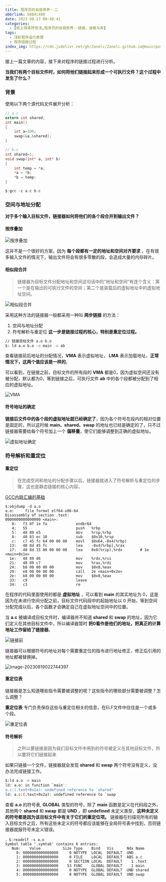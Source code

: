 ```yaml
---
title: 程序员的自我修养--二
abbrlink: b884c480
date: 2023-08-17 00:40:41
categories:
  - [纸上得来终觉浅,程序员的自我修养--链接、装载与库]
tags:
  - 浅析程序运行原理
  - 程序链接过程
index_img: https://cdn.jsdelivr.net/gh/Zanelc/Zanelc.github.io@main/posts/b884c480/title.png
---
```


接上一篇文章的内容，接下来对程序的链接过程进行分析。

<!--more-->

**当我们有两个目标文件时，如何将他们链接起来形成一个可执行文件？这个过程中发生了什么？**

### 背景

使用以下两个源代码文件展开分析：

```c
// a.c
extern int shared;
int main()
{
	int a=100;
	swap(&a,&shared);
}

// b.c
int shared=1;
void swap(int* a, int* b)
{
	int temp = *a;
    *a = *b;
    *b = temp;
}

$:gcc -c a.c b.c
```

### 空间与地址分配

**对于多个输入目标文件，链接器如何将他们的各个段合并到输出文件？**

#### 按序叠加

![按序叠加](E:\Zanelc_blog\source\_posts\程序员的自我修养-二\image-20230817013511092.png)

这并不是一个很好的方案，因为 **每个段都有一定的地址和空间对齐要求** ，在有很多输入文件的情况下，输出文件将会有很多零散的段，会造成大量的内存碎片。

#### 相似段合并

> 链接器为目标文件分配地址和空间这句话中的“地址和空间”有连个含义：第一个是在输出的可执行文件的空间；第二个是装载后的虚拟地址中的虚拟地址空间。

![相似段合并](E:\Zanelc_blog\source\_posts\程序员的自我修养-二\image-20230817013731658.png)

采用这种方法的链接器一般都采用一种叫 **两步链接** 的方法：

1. 空间与地址分配
2. 符号解析与重定位 **这一步是链接过程的核心，特别是重定位过程。**

```bash
// 链接目标文件 a.o b.o
$: ld a.o b.o -e main -o ab
```

查看链接前后地址的分配情况，**VMA** 表示虚拟地址， **LMA** 表示加载地址，**正常情况下，这两个值应该是一样的**。

可以看到，在链接之前，目标文件的所有段的 **VMA** 都是0，因为虚拟空间还没有被分配，默认都为0，等到链接之后，可执行文件 **ab** 中的各个段都被分配到了相应的虚拟地址。

![VMA](https://cdn.jsdelivr.net/gh/Zanelc/Zanelc.github.io@main/posts/b884c480/image-20230819014504889.png)

#### 符号地址的确定

**链接后文件中的各个段的虚拟地址就已经确定了**，因为各个符号在段内的相对位置是固定的，所以这时候 **main、shared、swap** 的地址也已经是确定的了，只不过链接器需要给每个符号加上一个 **偏移量**，使它们能够调整到正确的虚拟地址。

![虚拟地址确定](https://cdn.jsdelivr.net/gh/Zanelc/Zanelc.github.io@main/posts/b884c480/image-20230819015502205.png)

### 符号解析和重定位

#### 重定位

> 在完成空间和地址的分配步骤以后，链接器就进入了符号解析与重定位的步骤，这也是静态链接的核心内容。

[GCC内联汇编的基础](http://blog.chinaunix.net/uid-20605433-id-1617453.html)

```assembly
$:objdump -d a.o
a.o:     file format elf64-x86-64
Disassembly of section .text:
0000000000000000 <main>:
   0:   f3 0f 1e fa             endbr64
   4:   55                      push   %rbp
   5:   48 89 e5                mov    %rsp,%rbp
   8:   48 83 ec 10             sub    $0x10,%rsp
   c:   c7 45 fc 64 00 00 00    movl   $0x64,-0x4(%rbp)
  13:   48 8d 45 fc             lea    -0x4(%rbp),%rax
  17:   48 8d 15 00 00 00 00    lea    0x0(%rip),%rdx        # 1e <main+0x1e>
  1e:   48 89 d6                mov    %rdx,%rsi
  21:   48 89 c7                mov    %rax,%rdi
  24:   b8 00 00 00 00          mov    $0x0,%eax
  29:   e8 00 00 00 00          call   2e <main+0x2e>
  2e:   b8 00 00 00 00          mov    $0x0,%eax
  33:   c9                      leave
  34:   c3                      re
```

在程序的代码里面使用的都是 **虚拟地址** ，可以看到 **main** 的其实地址为 0，这是因为在未进行空间分配之前，目标文件代码段中的起始地址以 0 开始，等到空间分配完成以后，各个函数才会确定自己在虚拟地址空间中的位置。

当 **a.c** 被编译成目标文件时，编译器并不知道 **shared** 和 **swap** 的地址，因为它们定义在其他目标文件中，所以编译器暂时 **把0看作是他们的地址，把真正的计算地址工作留给了链接器**。

![链接前](https://cdn.jsdelivr.net/gh/Zanelc/Zanelc.github.io@main/posts/b884c480/image-20230819021437854.png)

链接器可以根据符号的地址对每个需要重定位的指令进行地址修正，修正后引用的地址都被替换掉。

![image-20230819022744397](https://cdn.jsdelivr.net/gh/Zanelc/Zanelc.github.io@main/posts/b884c480/image-20230819022744397.png)

#### 重定位表

链接器是怎么知道哪些指令需要被调整的呢？这些指令的哪些部分需要被调整？怎么调整？

**重定位表** 专门负责保存这些与重定位相关的信息，在ELF文件中往往是一个或多个段。

![重定位表](https://cdn.jsdelivr.net/gh/Zanelc/Zanelc.github.io@main/posts/b884c480/image-20230819023221699.png)

#### 符号解析

> 之所以要链接是因为我们目标文件中用到的符号被定义在其他目标文件，所以要将它们链接起来

如果只链接一个文件，链接器就会发现 **shared** 和 **swap** 两个符号没有定义，没办法完成链接工作。

```bash
$:ld a.o -e main
ld: a.o: in function `main':
a.c:(.text+0x1a): undefined reference to `shared'
ld: a.c:(.text+0x2a): undefined reference to `swap
```

查看 **a.o** 的符号表, **GLOBAL** 类型的符号，除了 **main** 函数是定义在代码段之外，其他两个 **shared** 和 **swap** 都是 **UND** ，即 **undefined** 未定义类型，**这种未定义的符号都是因为该目标文件中有关于它们的重定位项。** 链接器在扫描完所有的输入目标文件之后，所有这些未定义的符号都应该能够在全局符号表中找到，否则链接器就报符号未定义错误。

```assembly
，$:readelf -s a.o
Symbol table '.symtab' contains 6 entries:
   Num:    Value          Size Type    Bind   Vis      Ndx Name
     0: 0000000000000000     0 NOTYPE  LOCAL  DEFAULT  UND
     1: 0000000000000000     0 FILE    LOCAL  DEFAULT  ABS a.c
     2: 0000000000000000     0 SECTION LOCAL  DEFAULT    1 .text
     3: 0000000000000000    53 FUNC    GLOBAL DEFAULT    1 main
     4: 0000000000000000     0 NOTYPE  GLOBAL DEFAULT  UND shared
     5: 0000000000000000     0 NOTYPE  GLOBAL DEFAULT  UND swap
```

